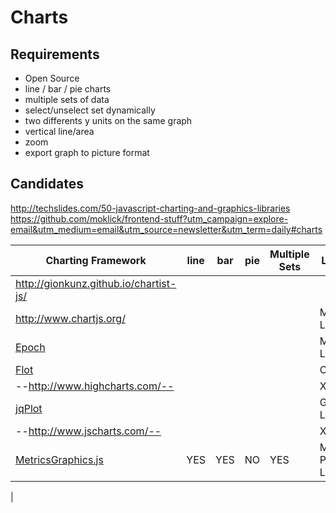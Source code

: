 # Charts

## Requirements

  * Open Source
  * line / bar / pie charts
  * multiple sets of data
  * select/unselect set dynamically
  * two differents y units on the same graph
  * vertical line/area
  * zoom
  * export graph to picture format
  
## Candidates

http://techslides.com/50-javascript-charting-and-graphics-libraries
https://github.com/moklick/frontend-stuff?utm_campaign=explore-email&utm_medium=email&utm_source=newsletter&utm_term=daily#charts



| Charting Framework                                  | line | bar | pie | Multiple Sets | License                |
|-----------------------------------------------------|------|-----|-----|---------------|------------------------|
| http://gionkunz.github.io/chartist-js/              |      |     |     |               |                        |
| http://www.chartjs.org/                             |      |     |     |               | MIT License            |
| [Epoch](http://fastly.github.io/epoch/)             ||||| MIT License |
| [Flot](http://www.flotcharts.org/)                  ||||| OK |
| --http://www.highcharts.com/--                      ||||| X |
| [jqPlot](http://www.jqplot.com/)                    ||||| GPL/MIT License |
| --http://www.jscharts.com/--                        ||||| X | 
| [MetricsGraphics.js](http://metricsgraphicsjs.org/) | YES  |YES  | NO  | YES           | Mozilla Public License |
| 
